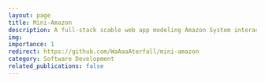 ```yaml
---
layout: page
title: Mini-Amazon
description: A full-stack scable web app modeling Amazon System interacting with UPS warehouse delivery system. The application is implemented using Django, PostgreSQL.
img: 
importance: 1
redirect: https://github.com/WaAaaAterfall/mini-amazon
category: Software Development
related_publications: false
---
```



